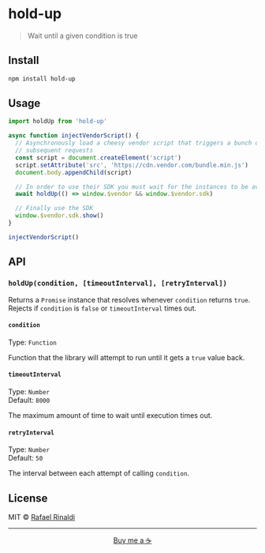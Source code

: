# hold-up

> Wait until a given condition is true

## Install

```sh
npm install hold-up
```

## Usage

```js
import holdUp from 'hold-up'

async function injectVendorScript() {
  // Asynchronously load a cheesy vendor script that triggers a bunch of other
  // subsequent requests
  const script = document.createElement('script')
  script.setAttribute('src', 'https://cdn.vendor.com/bundle.min.js')
  document.body.appendChild(script)

  // In order to use their SDK you must wait for the instances to be available
  await holdUp(() => window.$vendor && window.$vendor.sdk)

  // Finally use the SDK
  window.$vendor.sdk.show()
}

injectVendorScript()
```

## API

### `holdUp(condition, [timeoutInterval], [retryInterval])`

Returns a `Promise` instance that resolves whenever `condition` returns `true`. Rejects if `condition` is `false` or `timeoutInterval` times out.

#### `condition`

Type: `Function`  

Function that the library will attempt to run until it gets a `true` value back.

#### `timeoutInterval`

Type: `Number`  
Default: `8000`  

The maximum amount of time to wait until execution times out.

#### `retryInterval`

Type: `Number`  
Default: `50`  

The interval between each attempt of calling `condition`.

## License

MIT © [Rafael Rinaldi](rinaldi.io)

---

<p align="center">
  <a href="https://buymeacoff.ee/rinaldi" title="Buy me a coffee">Buy me a ☕</a>
</p>
